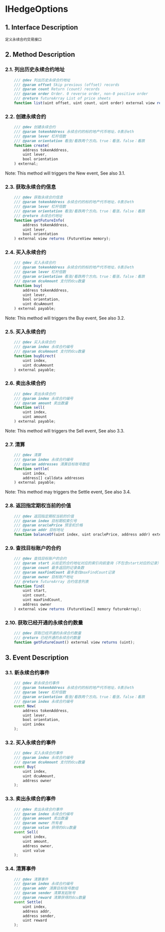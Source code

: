 # IHedgeOptions

## 1. Interface Description
    定义永续合约交易接口

## 2. Method Description

### 2.1. 列出历史永续合约地址

```javascript
    /// @dev 列出历史永续合约地址
    /// @param offset Skip previous (offset) records
    /// @param count Return (count) records
    /// @param order Order. 0 reverse order, non-0 positive order
    /// @return futureArray List of price sheets
    function list(uint offset, uint count, uint order) external view returns (FutureView[] memory futureArray);
```

### 2.2. 创建永续合约

```javascript
    /// @dev 创建永续合约
    /// @param tokenAddress 永续合约的标的地产代币地址，0表示eth
    /// @param lever 杠杆倍数
    /// @param orientation 看涨/看跌两个方向。true：看涨，false：看跌
    function create(
        address tokenAddress, 
        uint lever,
        bool orientation
    ) external;
```
Note: This method will triggers the New event, See also 3.1.

### 2.3. 获取永续合约信息

```javascript
    /// @dev 获取永续合约信息
    /// @param tokenAddress 永续合约的标的地产代币地址，0表示eth
    /// @param lever 杠杆倍数
    /// @param orientation 看涨/看跌两个方向。true：看涨，false：看跌
    /// @return 永续合约地址
    function getFutureInfo(
        address tokenAddress, 
        uint lever,
        bool orientation
    ) external view returns (FutureView memory);
```

### 2.4. 买入永续合约

```javascript
    /// @dev 买入永续合约
    /// @param tokenAddress 永续合约的标的地产代币地址，0表示eth
    /// @param lever 杠杆倍数
    /// @param orientation 看涨/看跌两个方向。true：看涨，false：看跌
    /// @param dcuAmount 支付的dcu数量
    function buy(
        address tokenAddress,
        uint lever,
        bool orientation,
        uint dcuAmount
    ) external payable;
```
Note: This method will triggers the Buy event, See also 3.2.

### 2.5. 买入永续合约

```javascript
    /// @dev 买入永续合约
    /// @param index 永续合约编号
    /// @param dcuAmount 支付的dcu数量
    function buyDirect(
        uint index,
        uint dcuAmount
    ) external payable;
```

### 2.6. 卖出永续合约

```javascript
    /// @dev 卖出永续合约
    /// @param index 永续合约编号
    /// @param amount 卖出数量
    function sell(
        uint index,
        uint amount
    ) external payable;
```
Note: This method will triggers the Sell event, See also 3.3.

### 2.7. 清算

```javascript
    /// @dev 清算
    /// @param index 永续合约编号
    /// @param addresses 清算目标账号数组
    function settle(
        uint index,
        address[] calldata addresses
    ) external payable;
```
Note: This method may triggers the Settle event, See also 3.4.

### 2.8. 返回指定期权当前的价值

```javascript
    /// @dev 返回指定期权当前的价值
    /// @param index 目标期权索引号
    /// @param oraclePrice 预言机价格
    /// @param addr 目标地址
    function balanceOf(uint index, uint oraclePrice, address addr) external view returns (uint);
```

### 2.9. 查找目标账户的合约

```javascript
    /// @dev 查找目标账户的合约
    /// @param start 从给定的合约地址对应的索引向前查询（不包含start对应的记录）
    /// @param count 最多返回的记录条数
    /// @param maxFindCount 最多查找maxFindCount记录
    /// @param owner 目标账户地址
    /// @return futureArray 合约信息列表
    function find(
        uint start, 
        uint count, 
        uint maxFindCount, 
        address owner
    ) external view returns (FutureView[] memory futureArray);
```

### 2.10. 获取已经开通的永续合约数量

```javascript
    /// @dev 获取已经开通的永续合约数量
    /// @return 已经开通的永续合约数量
    function getFutureCount() external view returns (uint);
```

## 3. Event Description

### 3.1. 新永续合约事件

```javascript
    /// @dev 新永续合约事件
    /// @param tokenAddress 永续合约的标的地产代币地址，0表示eth
    /// @param lever 杠杆倍数
    /// @param orientation 看涨/看跌两个方向。true：看涨，false：看跌
    /// @param index 永续合约编号
    event New(
        address tokenAddress, 
        uint lever,
        bool orientation,
        uint index
    );
```

### 3.2. 买入永续合约事件

```javascript
    /// @dev 买入永续合约事件
    /// @param index 永续合约编号
    /// @param dcuAmount 支付的dcu数量
    event Buy(
        uint index,
        uint dcuAmount,
        address owner
    );
```

### 3.3. 卖出永续合约事件

```javascript
    /// @dev 卖出永续合约事件
    /// @param index 永续合约编号
    /// @param amount 卖出数量
    /// @param owner 所有者
    /// @param value 获得的dcu数量
    event Sell(
        uint index,
        uint amount,
        address owner,
        uint value
    );
```

### 3.4. 清算事件

```javascript
    /// @dev 清算事件
    /// @param index 永续合约编号
    /// @param addr 清算目标账号数组
    /// @param sender 清算发起账号
    /// @param reward 清算获得的dcu数量
    event Settle(
        uint index,
        address addr,
        address sender,
        uint reward
    );
```